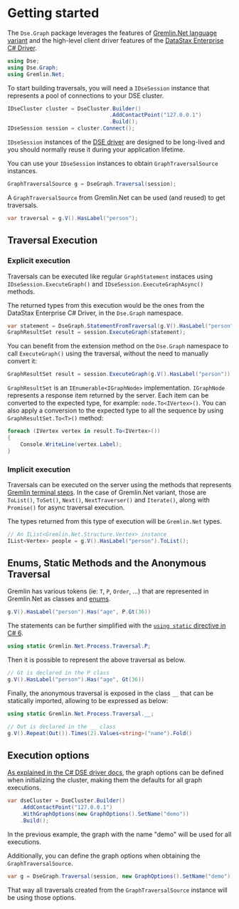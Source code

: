 # Getting started

The `Dse.Graph` package leverages the features of [Gremlin.Net language variant][glv] and the high-level client driver
features of the [DataStax Enterprise C# Driver][dse-driver].

```c#
using Dse;
using Dse.Graph;
using Gremlin.Net;
```

To start building traversals, you will need a `IDseSession` instance that represents a pool of connections to your
DSE cluster.
 
```c#
IDseCluster cluster = DseCluster.Builder()
                                .AddContactPoint("127.0.0.1")
                                .Build();
IDseSession session = cluster.Connect();
```

`IDseSession` instances of the [DSE driver][dse-driver] are designed to be long-lived and you should normally
reuse it during your application lifetime.

You can use your `IDseSession` instances to obtain `GraphTraversalSource` instances.

```c#
GraphTraversalSource g = DseGraph.Traversal(session);
```

A `GraphTraversalSource` from Gremlin.Net can be used (and reused) to get traversals.

```c#
var traversal = g.V().HasLabel("person");
```

## Traversal Execution

### Explicit execution

Traversals can be executed like regular `GraphStatement` instaces using `IDseSession.ExecuteGraph()` and
`IDseSession.ExecuteGraphAsync()` methods.

The returned types from this execution would be the ones from the DataStax Enterprise C# Driver, in the `Dse.Graph`
namespace.

```c#
var statement = DseGraph.StatementFromTraversal(g.V().HasLabel("person"));
GraphResultSet result = session.ExecuteGraph(statement);
```

You can benefit from the extension method on the `Dse.Graph` namespace to call `ExecuteGraph()` using the traversal,
without the need to manually convert it:

```c#
GraphResultSet result = session.ExecuteGraph(g.V().HasLabel("person"));
```

`GraphResultSet` is an `IEnumerable<IGraphNode>` implementation. `IGraphNode` represents a response item returned by the server. Each item can be converted to the expected type, for example: `node.To<IVertex>()`. You can also apply a conversion to the expected type to all the sequence by using `GraphResultSet.To<T>()` method:

```c#
foreach (IVertex vertex in result.To<IVertex>())
{
    Console.WriteLine(vertex.Label);
}
```

### Implicit execution

Traversals can be executed on the server using the methods that represents [Gremlin terminal steps][gremlin-terminal].
In the case of Gremlin.Net variant, those are `ToList()`, `ToSet()`, `Next()`, `NextTraverser()` and `Iterate()`, 
along with `Promise()` for async traversal execution.

The types returned from this type of execution will be `Gremlin.Net` types.

```c#
// An IList<Gremlin.Net.Structure.Vertex> instance
IList<Vertex> people = g.V().HasLabel("person").ToList();
```

## Enums, Static Methods and the Anonymous Traversal

Gremlin has various tokens (ie: `T`, `P`, `Order`, ...) that are represented in Gremlin.Net as
classes and [enums][enum].

```c#
g.V().HasLabel("person").Has("age", P.Gt(36))
```

The statements can be further simplified with the [`using static` directive in C# 6][using-static].

```c#
using static Gremlin.Net.Process.Traversal.P;
```

Then it is possible to represent the above traversal as below.

```c#
// Gt is declared in the P class
g.V().HasLabel("person").Has("age", Gt(36))
```

Finally, the anonymous traversal is exposed in the class `__` that can be statically imported, allowing 
to be expressed as below:

```c#
using static Gremlin.Net.Process.Traversal.__;
```

```c#
// Out is declared in the __ class
g.V().Repeat(Out()).Times(2).Values<string>("name").Fold()
```

## Execution options

[As explained in the C# DSE driver docs][graph-options], the graph options can be defined when initializing the
cluster, making them the defaults for all graph executions.

```c#
var dseCluster = DseCluster.Builder()
    .AddContactPoint("127.0.0.1")
    .WithGraphOptions(new GraphOptions().SetName("demo"))
    .Build();
```

In the previous example, the graph with the name "demo" will be used for all executions.

Additionally, you can define the graph options when obtaining the `GraphTraversalSource`.

```c#
var g = DseGraph.Traversal(session, new GraphOptions().SetName("demo"));
```

That way all traversals created from the `GraphTraversalSource` instance will be using those options.

[glv]: http://tinkerpop.apache.org/docs/3.2.7/reference/#gremlin-DotNet
[gremlin-terminal]: http://tinkerpop.apache.org/docs/current/reference/#terminal-steps
[dse-driver]: http://docs.datastax.com/en/developer/csharp-driver-dse/latest/
[enum]: https://docs.microsoft.com/en-us/dotnet/csharp/language-reference/keywords/enum
[using-static]: https://docs.microsoft.com/en-us/dotnet/csharp/language-reference/keywords/using-static
[graph-options]: http://docs.datastax.com/en/developer/csharp-driver-dse/latest/features/graph-support/#graph-options
